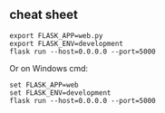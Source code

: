 ## cheat sheet
```
export FLASK_APP=web.py
export FLASK_ENV=development
flask run --host=0.0.0.0 --port=5000
```
Or on Windows cmd:
```
set FLASK_APP=web
set FLASK_ENV=development
flask run --host=0.0.0.0 --port=5000
```